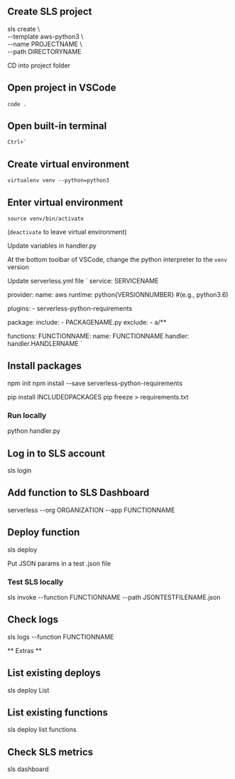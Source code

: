 ## Create SLS project
sls create \\ <br />
  --template aws-python3 \\ <br />
  --name PROJECTNAME \\ <br />
  --path DIRECTORYNAME

CD into project folder

## Open project in VSCode
`code .`

## Open built-in terminal
``Ctrl+` ``

## Create virtual environment
`virtualenv venv --python=python3`

## Enter virtual environment
`source venv/bin/activate`

(`deactivate` to leave virtual environment)

Update variables in handler.py

At the bottom toolbar of VSCode, change the python interpreter to the `venv` version

Update serverless.yml file
`
service: SERVICENAME

provider:
  name: aws
  runtime: python{VERSIONNUMBER} #(e.g., python3.6)

plugins:
  \- serverless-python-requirements

package:
  include:
    - PACKAGENAME.py
  exclude:
    - a/**

functions:
  FUNCTIONNAME:
    name: FUNCTIONNAME
    handler: handler.HANDLERNAME
`

## Install packages
npm init
npm install --save serverless-python-requirements

pip install INCLUDEDPACKAGES
pip freeze > requirements.txt

### Run locally
python handler.py

## Log in to SLS account
sls login

## Add function to SLS Dashboard
serverless --org ORGANIZATION --app FUNCTIONNAME

## Deploy function
sls deploy


Put JSON params in a test .json file

### Test SLS locally
sls invoke --function FUNCTIONNAME --path JSONTESTFILENAME.json

## Check logs
sls logs --function FUNCTIONNAME


** Extras **

## List existing deploys
sls deploy List

## List existing functions
sls deploy list functions

## Check SLS metrics
sls dashboard
